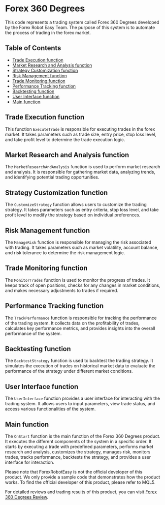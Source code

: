 # Forex 360 Degrees

This code represents a trading system called Forex 360 Degrees developed by the Forex Robot Easy Team. The purpose of this system is to automate the process of trading in the forex market.

## Table of Contents
- [Trade Execution function](#trade-execution-function)
- [Market Research and Analysis function](#market-research-and-analysis-function)
- [Strategy Customization function](#strategy-customization-function)
- [Risk Management function](#risk-management-function)
- [Trade Monitoring function](#trade-monitoring-function)
- [Performance Tracking function](#performance-tracking-function)
- [Backtesting function](#backtesting-function)
- [User Interface function](#user-interface-function)
- [Main function](#main-function)

## Trade Execution function
This function `ExecuteTrade` is responsible for executing trades in the forex market. It takes parameters such as trade size, entry price, stop loss level, and take profit level to determine the trade execution logic.

## Market Research and Analysis function
The `MarketResearchAndAnalysis` function is used to perform market research and analysis. It is responsible for gathering market data, analyzing trends, and identifying potential trading opportunities.

## Strategy Customization function
The `CustomizeStrategy` function allows users to customize the trading strategy. It takes parameters such as entry criteria, stop loss level, and take profit level to modify the strategy based on individual preferences.

## Risk Management function
The `ManageRisk` function is responsible for managing the risk associated with trading. It takes parameters such as market volatility, account balance, and risk tolerance to determine the risk management logic.

## Trade Monitoring function
The `MonitorTrades` function is used to monitor the progress of trades. It keeps track of open positions, checks for any changes in market conditions, and makes necessary adjustments to trades if required.

## Performance Tracking function
The `TrackPerformance` function is responsible for tracking the performance of the trading system. It collects data on the profitability of trades, calculates key performance metrics, and provides insights into the overall performance of the system.

## Backtesting function
The `BacktestStrategy` function is used to backtest the trading strategy. It simulates the execution of trades on historical market data to evaluate the performance of the strategy under different market conditions.

## User Interface function
The `UserInterface` function provides a user interface for interacting with the trading system. It allows users to input parameters, view trade status, and access various functionalities of the system.

## Main function
The `OnStart` function is the main function of the Forex 360 Degrees product. It executes the different components of the system in a specific order. It starts by executing a trade with predefined parameters, performs market research and analysis, customizes the strategy, manages risk, monitors trades, tracks performance, backtests the strategy, and provides a user interface for interaction.

Please note that ForexRobotEasy is not the official developer of this product. We only provide a sample code that demonstrates how the product works. To find the official developer of this product, please refer to MQL5.

For detailed reviews and trading results of this product, you can visit [Forex 360 Degrees Review](https://forexroboteasy.com/forex-robot-review/forex-360-degrees-review-unbiased-insight-on-real-trading-results/).
